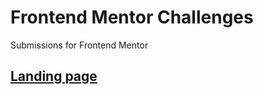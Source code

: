 # Frontend Mentor Challenges
Submissions for Frontend Mentor
## [Landing page](https://brave-chandrasekhar-db8d7b.netlify.com/)
